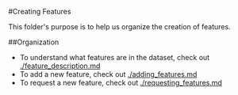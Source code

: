 #Creating Features

This folder's purpose is to help us organize the creation of features.

##Organization
- To understand what features are in the dataset, check out [./feature_description.md](./feature_description.md)
- To add a new feature, check out [./adding_features.md](./adding_features.md)
- To request a new feature, check out [./requesting_features.md](./requesting_features.md)
